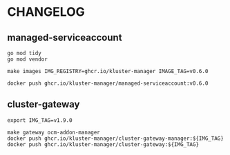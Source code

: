 # CHANGELOG

## managed-serviceaccount

```
go mod tidy
go mod vendor

make images IMG_REGISTRY=ghcr.io/kluster-manager IMAGE_TAG=v0.6.0

docker push ghcr.io/kluster-manager/managed-serviceaccount:v0.6.0
```

## cluster-gateway

```
export IMG_TAG=v1.9.0

make gateway ocm-addon-manager
docker push ghcr.io/kluster-manager/cluster-gateway-manager:${IMG_TAG}
docker push ghcr.io/kluster-manager/cluster-gateway:${IMG_TAG}
```
